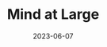 ---
title: "Mind at Large"
cc-type: hashtag
date: 2023-06-07
hashtag: mind-at-large
tags:
  - Aldous Huxley
---